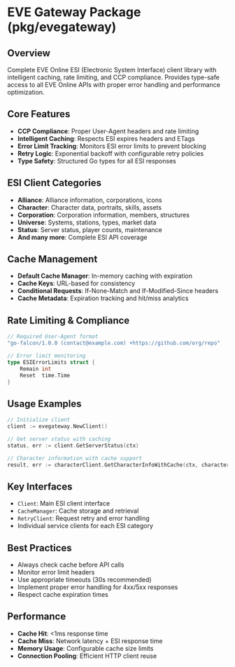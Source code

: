 # EVE Gateway Package (pkg/evegateway)

## Overview
Complete EVE Online ESI (Electronic System Interface) client library with intelligent caching, rate limiting, and CCP compliance. Provides type-safe access to all EVE Online APIs with proper error handling and performance optimization.

## Core Features
- **CCP Compliance**: Proper User-Agent headers and rate limiting
- **Intelligent Caching**: Respects ESI expires headers and ETags
- **Error Limit Tracking**: Monitors ESI error limits to prevent blocking
- **Retry Logic**: Exponential backoff with configurable retry policies  
- **Type Safety**: Structured Go types for all ESI responses

## ESI Client Categories
- **Alliance**: Alliance information, corporations, icons
- **Character**: Character data, portraits, skills, assets
- **Corporation**: Corporation information, members, structures
- **Universe**: Systems, stations, types, market data
- **Status**: Server status, player counts, maintenance
- **And many more**: Complete ESI API coverage

## Cache Management
- **Default Cache Manager**: In-memory caching with expiration
- **Cache Keys**: URL-based for consistency
- **Conditional Requests**: If-None-Match and If-Modified-Since headers
- **Cache Metadata**: Expiration tracking and hit/miss analytics

## Rate Limiting & Compliance
```go
// Required User-Agent format
"go-falcon/1.0.0 (contact@example.com) +https://github.com/org/repo"

// Error limit monitoring
type ESIErrorLimits struct {
    Remain int
    Reset  time.Time
}
```

## Usage Examples
```go
// Initialize client
client := evegateway.NewClient()

// Get server status with caching
status, err := client.GetServerStatus(ctx)

// Character information with cache support
result, err := characterClient.GetCharacterInfoWithCache(ctx, characterID)
```

## Key Interfaces
- `Client`: Main ESI client interface
- `CacheManager`: Cache storage and retrieval
- `RetryClient`: Request retry and error handling
- Individual service clients for each ESI category

## Best Practices
- Always check cache before API calls
- Monitor error limit headers
- Use appropriate timeouts (30s recommended)
- Implement proper error handling for 4xx/5xx responses
- Respect cache expiration times

## Performance
- **Cache Hit**: <1ms response time
- **Cache Miss**: Network latency + ESI response time
- **Memory Usage**: Configurable cache size limits
- **Connection Pooling**: Efficient HTTP client reuse